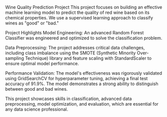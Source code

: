 Wine Quality Prediction Project
This project focuses on building an effective machine learning model to predict the quality of red wine based on its chemical properties.
We use a supervised learning approach to classify wines as "good" or "bad."

Project Highlights
Model Engineering: An advanced Random Forest Classifier was engineered and optimized to solve the classification problem.

Data Preprocessing: The project addresses critical data challenges, including class imbalance using the SMOTE (Synthetic Minority Over-sampling Technique) library and feature scaling with StandardScaler to ensure optimal model performance.

Performance Validation: The model's effectiveness was rigorously validated using GridSearchCV for hyperparameter tuning, achieving a final test accuracy of 91.9%. The model demonstrates a strong ability to distinguish between good and bad wines.

This project showcases skills in classification, advanced data preprocessing, model optimization, and evaluation, which are essential for any data science professional.
